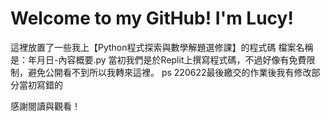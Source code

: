 # Welcome to my GitHub! I'm Lucy!
這裡放置了一些我上【Python程式探索與數學解題選修課】的程式碼
檔案名稱是：年月日-內容概要.py
當初我們是於Replit上撰寫程式碼，不過好像有免費限制，避免公開看不到所以我轉來這裡。
ps 220622最後繳交的作業後我有修改部分當初寫錯的

感謝閱讀與觀看！
